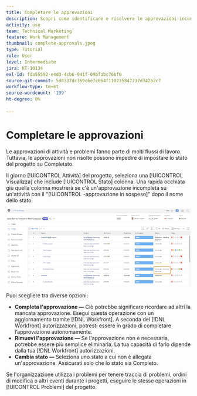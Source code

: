 ```yaml
---
title: Completare le approvazioni
description: Scopri come identificare e risolvere le approvazioni incomplete per chiudere il progetto in [!DNL  Workfront].
activity: use
team: Technical Marketing
feature: Work Management
thumbnail: complete-approvals.jpeg
type: Tutorial
role: User
level: Intermediate
jira: KT-10134
exl-id: fda55592-e4d3-4cb6-941f-09bf1bc76bf6
source-git-commit: 5d8337dc369c6e7c664f110235847737d342b2c7
workflow-type: tm+mt
source-wordcount: '199'
ht-degree: 0%

---
```


# Completare le approvazioni

Le approvazioni di attività e problemi fanno parte di molti flussi di lavoro. Tuttavia, le approvazioni non risolte possono impedire di impostare lo stato del progetto su Completato.

Il giorno [!UICONTROL Attività] del progetto, seleziona una [!UICONTROL Visualizza] che include [!UICONTROL Stato] colonna. Una rapida occhiata giù quella colonna mostrerà se c&#39;è un&#39;approvazione incompleta su un&#39;attività con il &quot;[!UICONTROL -approvazione in sospeso]&quot; dopo il nome dello stato.

![Progetto con approvazione incompleta](assets/planner-fund-approval-pending.png)

Puoi scegliere tra diverse opzioni:

* **Completa l&#39;approvazione —** Ciò potrebbe significare ricordare ad altri la mancata approvazione. Esegui questa operazione con un aggiornamento tramite [!DNL Workfront]. A seconda del [!DNL Workfront] autorizzazioni, potresti essere in grado di completare l’approvazione autonomamente.
* **Rimuovi l&#39;approvazione —** Se l&#39;approvazione non è necessaria, potrebbe essere più semplice eliminarla. La tua capacità di farlo dipende dalla tua [!DNL Workfront] autorizzazioni.
* **Cambia stato —** Seleziona uno stato a cui non è allegata un&#39;approvazione. Assicurati solo che lo stato sia Completo.

Se l&#39;organizzazione utilizza i problemi per tenere traccia di problemi, ordini di modifica o altri eventi durante i progetti, eseguire le stesse operazioni in [!UICONTROL Problemi] del progetto.
